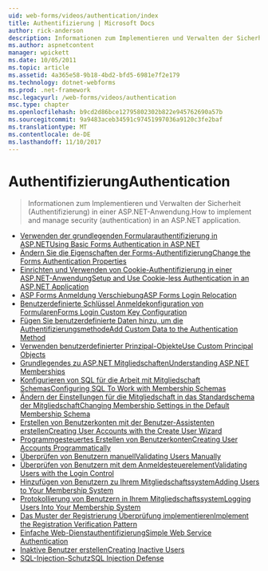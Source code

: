 ```yaml
---
uid: web-forms/videos/authentication/index
title: Authentifizierung | Microsoft Docs
author: rick-anderson
description: Informationen zum Implementieren und Verwalten der Sicherheit (Authentifizierung) in einer ASP.NET-Anwendung.
ms.author: aspnetcontent
manager: wpickett
ms.date: 10/05/2011
ms.topic: article
ms.assetid: 4a365e58-9b18-4bd2-bfd5-6981e7f2e179
ms.technology: dotnet-webforms
ms.prod: .net-framework
msc.legacyurl: /web-forms/videos/authentication
msc.type: chapter
ms.openlocfilehash: b9cd2d86bce12795802302b822e945762690a57b
ms.sourcegitcommit: 9a9483aceb34591c97451997036a9120c3fe2baf
ms.translationtype: MT
ms.contentlocale: de-DE
ms.lasthandoff: 11/10/2017
---
```

<a name="authentication"></a><span data-ttu-id="68b9e-103">Authentifizierung</span><span class="sxs-lookup"><span data-stu-id="68b9e-103">Authentication</span></span>
====================
> <span data-ttu-id="68b9e-104">Informationen zum Implementieren und Verwalten der Sicherheit (Authentifizierung) in einer ASP.NET-Anwendung.</span><span class="sxs-lookup"><span data-stu-id="68b9e-104">How to implement and manage security (authentication) in an ASP.NET application.</span></span>


- [<span data-ttu-id="68b9e-105">Verwenden der grundlegenden Formularauthentifizierung in ASP.NET</span><span class="sxs-lookup"><span data-stu-id="68b9e-105">Using Basic Forms Authentication in ASP.NET</span></span>](using-basic-forms-authentication-in-aspnet.md)
- [<span data-ttu-id="68b9e-106">Ändern Sie die Eigenschaften der Forms-Authentifizierung</span><span class="sxs-lookup"><span data-stu-id="68b9e-106">Change the Forms Authentication Properties</span></span>](how-to-change-the-forms-authentication-properties.md)
- [<span data-ttu-id="68b9e-107">Einrichten und Verwenden von Cookie-Authentifizierung in einer ASP.NET-Anwendung</span><span class="sxs-lookup"><span data-stu-id="68b9e-107">Setup and Use Cookie-less Authentication in an ASP.NET Application</span></span>](how-to-setup-and-use-cookie-less-authentication-in-an-aspnet-application.md)
- [<span data-ttu-id="68b9e-108">ASP Forms Anmeldung Verschiebung</span><span class="sxs-lookup"><span data-stu-id="68b9e-108">ASP Forms Login Relocation</span></span>](asp-forms-login-relocation.md)
- [<span data-ttu-id="68b9e-109">Benutzerdefinierte Schlüssel Anmeldekonfiguration von Formularen</span><span class="sxs-lookup"><span data-stu-id="68b9e-109">Forms Login Custom Key Configuration</span></span>](forms-login-custom-key-configuration.md)
- [<span data-ttu-id="68b9e-110">Fügen Sie benutzerdefinierte Daten hinzu, um die Authentifizierungsmethode</span><span class="sxs-lookup"><span data-stu-id="68b9e-110">Add Custom Data to the Authentication Method</span></span>](add-custom-data-to-the-authentication-method.md)
- [<span data-ttu-id="68b9e-111">Verwenden benutzerdefinierter Prinzipal-Objekte</span><span class="sxs-lookup"><span data-stu-id="68b9e-111">Use Custom Principal Objects</span></span>](use-custom-principal-objects.md)
- [<span data-ttu-id="68b9e-112">Grundlegendes zu ASP.NET Mitgliedschaften</span><span class="sxs-lookup"><span data-stu-id="68b9e-112">Understanding ASP.NET Memberships</span></span>](understanding-aspnet-memberships.md)
- [<span data-ttu-id="68b9e-113">Konfigurieren von SQL für die Arbeit mit Mitgliedschaft Schemas</span><span class="sxs-lookup"><span data-stu-id="68b9e-113">Configuring SQL To Work with Membership Schemas</span></span>](configuring-sql-to-work-with-membership-schemas.md)
- [<span data-ttu-id="68b9e-114">Ändern der Einstellungen für die Mitgliedschaft in das Standardschema der Mitgliedschaft</span><span class="sxs-lookup"><span data-stu-id="68b9e-114">Changing Membership Settings in the Default Membership Schema</span></span>](changing-membership-settings-in-the-default-membership-schema.md)
- [<span data-ttu-id="68b9e-115">Erstellen von Benutzerkonten mit der Benutzer-Assistenten erstellen</span><span class="sxs-lookup"><span data-stu-id="68b9e-115">Creating User Accounts with the Create User Wizard</span></span>](creating-user-accounts-with-the-create-user-wizard.md)
- [<span data-ttu-id="68b9e-116">Programmgesteuertes Erstellen von Benutzerkonten</span><span class="sxs-lookup"><span data-stu-id="68b9e-116">Creating User Accounts Programmatically</span></span>](creating-user-accounts-programmatically.md)
- [<span data-ttu-id="68b9e-117">Überprüfen von Benutzern manuell</span><span class="sxs-lookup"><span data-stu-id="68b9e-117">Validating Users Manually</span></span>](validating-users-manually.md)
- [<span data-ttu-id="68b9e-118">Überprüfen von Benutzern mit dem Anmeldesteuerelement</span><span class="sxs-lookup"><span data-stu-id="68b9e-118">Validating Users with the Login Control</span></span>](validating-users-with-the-login-control.md)
- [<span data-ttu-id="68b9e-119">Hinzufügen von Benutzern zu Ihrem Mitgliedschaftssystem</span><span class="sxs-lookup"><span data-stu-id="68b9e-119">Adding Users to Your Membership System</span></span>](adding-users-to-your-membership-system.md)
- [<span data-ttu-id="68b9e-120">Protokollierung von Benutzern in Ihrem Mitgliedschaftssystem</span><span class="sxs-lookup"><span data-stu-id="68b9e-120">Logging Users Into Your Membership System</span></span>](logging-users-into-your-membership-system.md)
- [<span data-ttu-id="68b9e-121">Das Muster der Registrierung Überprüfung implementieren</span><span class="sxs-lookup"><span data-stu-id="68b9e-121">Implement the Registration Verification Pattern</span></span>](implement-the-registration-verification-pattern.md)
- [<span data-ttu-id="68b9e-122">Einfache Web-Dienstauthentifizierung</span><span class="sxs-lookup"><span data-stu-id="68b9e-122">Simple Web Service Authentication</span></span>](simple-web-service-authentication.md)
- [<span data-ttu-id="68b9e-123">Inaktive Benutzer erstellen</span><span class="sxs-lookup"><span data-stu-id="68b9e-123">Creating Inactive Users</span></span>](creating-inactive-users.md)
- [<span data-ttu-id="68b9e-124">SQL-Injection-Schutz</span><span class="sxs-lookup"><span data-stu-id="68b9e-124">SQL Injection Defense</span></span>](sql-injection-defense.md)
